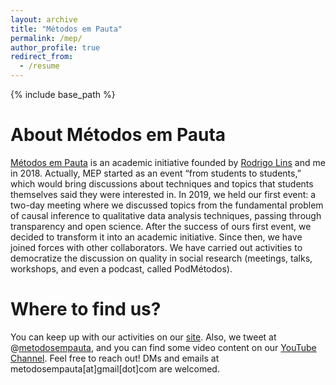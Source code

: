 ```yaml
---
layout: archive
title: "Métodos em Pauta"
permalink: /mep/
author_profile: true
redirect_from:
  - /resume
---
```


{% include base_path %}

About Métodos em Pauta
======
[Métodos em Pauta](http://www.metodosempauta.com/) is an academic initiative founded by [Rodrigo Lins](https://rodrigoplins.wordpress.com/) and me in 2018. Actually, MEP started as an event “from students to students,” which would bring discussions about techniques and topics that students themselves said they were interested in. 
In 2019, we held our first event: a two-day meeting where we discussed topics from the fundamental problem of causal inference to qualitative data analysis techniques, passing through transparency and open science. After the success of ours first event, we decided to transform it into an academic initiative. Since then, we have joined forces with other collaborators. We have carried out activities to democratize the discussion on quality in social research (meetings, talks, workshops, and even a podcast, called PodMétodos). 


Where to find us?
======
You can keep up with our activities on our [site](http://www.metodosempauta.com/). Also, we tweet at @[metodosempauta](https://twitter.com/metodosempauta), and you can find some video content on our [YouTube Channel](https://www.youtube.com/metodosempauta). 
Feel free to reach out! DMs and emails at metodosempauta[at]gmail[dot]com are welcomed. 
